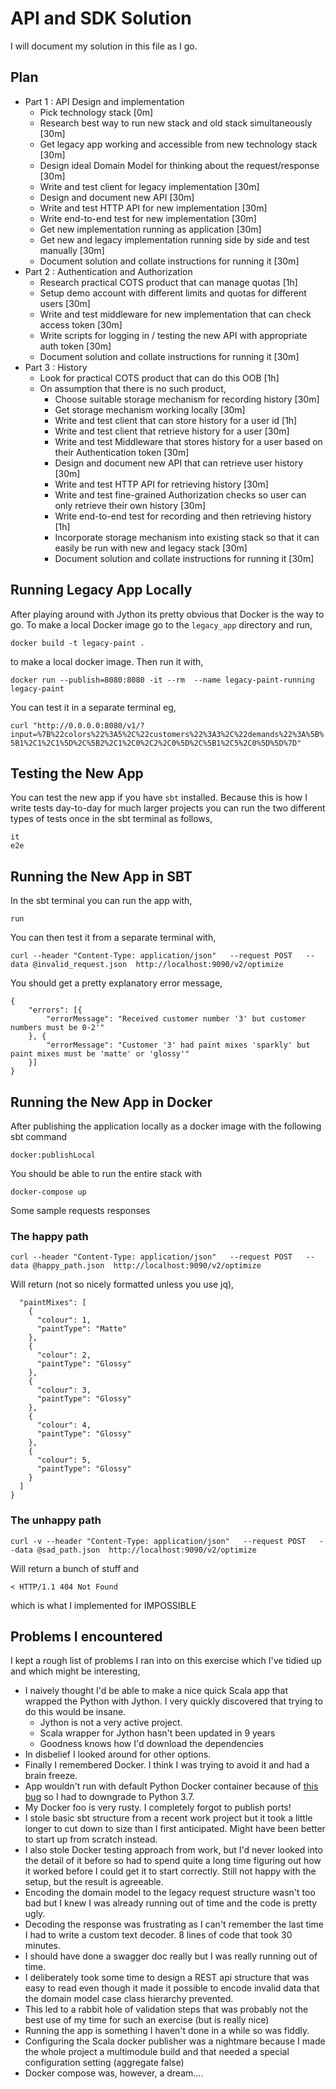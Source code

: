 # API and SDK Solution

I will document my solution in this file as I go.

## Plan

- Part 1 : API Design and implementation
  - Pick technology stack [0m]
  - Research best way to run new stack and old stack simultaneously [30m]
  - Get legacy app working and accessible from new technology stack [30m]
  - Design ideal Domain Model for thinking about the request/response [30m]
  - Write and test client for legacy implementation [30m]
  - Design and document new API [30m]
  - Write and test HTTP API for new implementation [30m]
  - Write end-to-end test for new implementation [30m]
  - Get new implementation running as application [30m]
  - Get new and legacy implementation running side by side and test manually [30m]
  - Document solution and collate instructions for running it [30m]
- Part 2 : Authentication and Authorization
  - Research practical COTS product that can manage quotas [1h]
  - Setup demo account with different limits and quotas for different users [30m]
  - Write and test middleware for new implementation that can check access token [30m]
  - Write scripts for logging in / testing the new API with appropriate auth token [30m]
  - Document solution and collate instructions for running it [30m]
- Part 3 : History
  - Look for practical COTS product that can do this OOB [1h]
  - On assumption that there is no such product,
    - Choose suitable storage mechanism for recording history [30m]
    - Get storage mechanism working locally [30m]
    - Write and test client that can store history for a user id [1h]
    - Write and test client that retrieve history for a user [30m]
    - Write and test Middleware that stores history for a user based on their Authentication token [30m]
    - Design and document new API that can retrieve user history [30m]
    - Write and test HTTP API for retrieving history [30m]
    - Write and test fine-grained Authorization checks so user can only retrieve their own history [30m]
    - Write end-to-end test for recording and then retrieving history [1h]
    - Incorporate storage mechanism into existing stack so that it can easily be run with new and legacy stack [30m]
    - Document solution and collate instructions for running it [30m]

## Running Legacy App Locally

After playing around with Jython its pretty obvious that Docker is the way to go. To make a local Docker image go to the `legacy_app` directory and run,

`docker build -t legacy-paint .`

to make a local docker image. Then run it with,

`docker run --publish=8080:8080 -it --rm  --name legacy-paint-running legacy-paint`

You can test it in a separate terminal eg,

`curl "http://0.0.0.0:8080/v1/?input=%7B%22colors%22%3A5%2C%22customers%22%3A3%2C%22demands%22%3A%5B%5B1%2C1%2C1%5D%2C%5B2%2C1%2C0%2C2%2C0%5D%2C%5B1%2C5%2C0%5D%5D%7D"`

## Testing the New App

You can test the new app if you have `sbt` installed. Because this is how I write tests day-to-day for much larger projects you can run the two different types of tests once in the sbt terminal as follows,

```
it
e2e
```

## Running the New App in SBT

In the sbt terminal you can run the app with,

```
run
```

You can then test it from a separate terminal with,

```
curl --header "Content-Type: application/json"   --request POST   --data @invalid_request.json  http://localhost:9090/v2/optimize
```

You should get a pretty explanatory error message,

```
{
	"errors": [{
		"errorMessage": "Received customer number '3' but customer numbers must be 0-2'"
	}, {
		"errorMessage": "Customer '3' had paint mixes 'sparkly' but paint mixes must be 'matte' or 'glossy'"
	}]
}
```

## Running the New App in Docker

After publishing the application locally as a docker image with the following sbt command

```
docker:publishLocal
```

You should be able to run the entire stack with

```
docker-compose up
```

Some sample requests responses

### The happy path

```
curl --header "Content-Type: application/json"   --request POST   --data @happy_path.json  http://localhost:9090/v2/optimize
```

Will return (not so nicely formatted unless you use jq),

```
  "paintMixes": [
    {
      "colour": 1,
      "paintType": "Matte"
    },
    {
      "colour": 2,
      "paintType": "Glossy"
    },
    {
      "colour": 3,
      "paintType": "Glossy"
    },
    {
      "colour": 4,
      "paintType": "Glossy"
    },
    {
      "colour": 5,
      "paintType": "Glossy"
    }
  ]
}
```

### The unhappy path

```
curl -v --header "Content-Type: application/json"   --request POST   --data @sad_path.json  http://localhost:9090/v2/optimize
```

Will return a bunch of stuff and

```
< HTTP/1.1 404 Not Found
```

which is what I implemented for IMPOSSIBLE

## Problems I encountered

I kept a rough list of problems I ran into on this exercise which I've tidied up and which might be interesting,

- I naively thought I'd be able to make a nice quick Scala app that wrapped the Python with Jython. I very quickly discovered that trying to do this would be insane. 
  - Jython is not a very active project.
  - Scala wrapper for Jython hasn't been updated in 9 years
  - Goodness knows how I'd download the dependencies
- In disbelief I looked around for other options.
- Finally I remembered Docker. I think I was trying to avoid it and had a brain freeze.
- App wouldn't run with default Python Docker container because of [this bug](https://github.com/pyeve/eve/issues/1331) so I had to downgrade to Python 3.7.
- My Docker foo is very rusty. I completely forgot to publish ports!
- I stole basic sbt structure from a recent work project but it took a little longer to cut down to size than I first anticipated. Might have been better to start up from scratch instead.
- I also stole Docker testing approach from work, but I'd never looked into the detail of it before so had to spend quite a long time figuring out how it worked before I could get it to start correctly. Still not happy with the setup, but the result is agreeable.
- Encoding the domain model to the legacy request structure wasn't too bad but I knew I was already running out of time and the code is pretty ugly.
- Decoding the response was frustrating as I can't remember the last time I had to write a custom text decoder. 8 lines of code that took 30 minutes.
- I should have done a swagger doc really but I was really running out of time.
- I deliberately took some time to design a REST api structure that was easy to read even though it made it possible to encode invalid data that the domain model case class hierarchy prevented.
- This led to a rabbit hole of validation steps that was probably not the best use of my time for such an exercise (but is really nice)
- Running the app is something I haven't done in a while so was fiddly.
- Configuring the Scala docker publisher was a nightmare because I made the whole project a multimodule build and that needed a special configuration setting (aggregate false)
- Docker compose was, however, a dream....